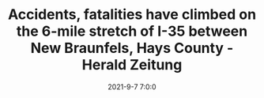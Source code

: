 ---
"title": "Accidents, fatalities have climbed on the 6-mile stretch of I-35 between New Braunfels, Hays County - Herald Zeitung"
"date": "2021-9-7 7:0:0"
"feed_name": "GOOGLENEWSCONSTRUCTION"
"feed_website": "https://news.google.com/search?q=construction%2Bincident&hl=en-US&gl=US&ceid=US:en"
"feed_rss": "https://news.google.com/rss/search?q=construction%2Bincident&hl=en-US&gl=US&ceid=US:en"
"link": "http://herald-zeitung.com/community_alert/article_938a8ed0-102a-11ec-b94f-efac47246d29.html"
"file": "_posts/2021-1-1-4e9b733f0bffefef233732e5005deae8c0cad8e0.md"
"accident": "1"
"drilling": "1"
"dead": "0"
"injured": "0"
---